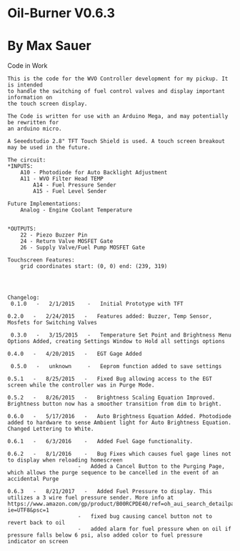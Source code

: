 # Oil-Burner V0.6.3
# By Max Sauer

Code in Work

	This is the code for the WVO Controller development for my pickup. It is intended
	to handle the switching of fuel control valves and display important information on
	the touch screen display.

	The Code is written for use with an Arduino Mega, and may potentially be rewritten for
	an arduino micro.

	A Seeedstudio 2.8" TFT Touch Shield is used. A touch screen breakout may be used in the future.

	The circuit:
	*INPUTS:
		A10 - Photodiode for Auto Backlight Adjustment
		A11 - WVO Filter Head TEMP
    		A14 - Fuel Pressure Sender
    		A15 - Fuel Level Sender
    
	Future Implementations:
		Analog - Engine Coolant Temperature


	*OUTPUTS:
		22 - Piezo Buzzer Pin
		24 - Return Valve MOSFET Gate
		26 - Supply Valve/Fuel Pump MOSFET Gate

	Touchscreen Features:
		grid coordinates start: (0, 0) end: (239, 319)




	Changelog:
 	 0.1.0   -   2/1/2015    -   Initial Prototype with TFT
  
  	0.2.0   -   2/24/2015   -   Features added: Buzzer, Temp Sensor, Mosfets for Switching Valves
  
 	 0.3.0   -   3/15/2015   -   Temperature Set Point and Brightness Menu Options Added, creating Settings Window to Hold all settings options
  
  	0.4.0   -   4/20/2015   -   EGT Gage Added
  
 	 0.5.0   -   unknown     -   Eeprom function added to save settings
  
  	0.5.1   -   8/25/2015   -   Fixed Bug allowing access to the EGT screen while the controller was in Purge Mode. 
  
  	0.5.2   -   8/26/2015   -   Brightness Scaling Equation Improved. Brightness button now has a smoother transition from dim to bright. 
  
  	0.6.0   -   5/17/2016   -   Auto Brightness Equation Added. Photodiode added to hardware to sense Ambient light for Auto Brightness Equation. Changed Lettering to White. 
 
  	0.6.1   -   6/3/2016    -   Added Fuel Gage functionality.
  
  	0.6.2   -   8/1/2016    -   Bug Fixes which causes fuel gage lines not to display when reloading homescreen
                          -   Added a Cancel Button to the Purging Page, which allows the purge sequence to be cancelled in the event of an accidental Purge
			  
  	0.6.3   -   8/21/2017   -   Added Fuel Pressure to display. This utilizes a 3 wire fuel pressure sender. More info at 	
	https://www.amazon.com/gp/product/B00RCPDE40/ref=oh_aui_search_detailpage?ie=UTF8&psc=1
                          -   fixed bug causing cancel button not to revert back to oil
                          -   added alarm for fuel pressure when on oil if pressure falls below 6 psi, also added color to fuel pressure indicator on screen 
